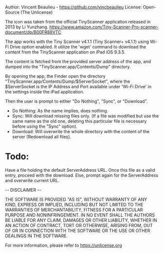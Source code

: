 
Author: Vincent Beaulieu - https://github.com/vincbeaulieu
License: Open-Source (The Unlicense)

The icon was taken from the official TinyScanner application released in 2013 by Li Yunzhang. https://www.amazon.com/Tiny-Scanner-Pro-scanner-document/dp/B00FR88VTC

The app works with the Tiny Scanner v4.1.1 (Tiny Scanner+ v4.1.1) using Wi-Fi Drive option enabled. It utilize the 'wget' command to download the content from the TinyScanner application on iPad iOS 9.3.5.

The content is fetched from the provided server address of the app, and dumped into the "TinyScanner.app/Contents/Dump" directory.

By opening the app, the Finder open the directory "TinyScanner.app/Contents/Dump/$ServerSocket", where the $ServerSocket is the IP Address and Port available under 'Wi-Fi Drive' in the settings inside the iPad application.

Then the user is prompt to either "Do Nothing", "Sync", or "Download".

- Do Nothing: As the name implies, does nothing.
- Sync: Will download missing files only. (If a file was modified but use the same name as the old one, deleting this particular file is necessary before using the "Sync" option).
- Download: Will overwrite the whole directory with the content of the server (Redownload all files).

# Todo:
Have a file holding the default ServerAddress URL. Once this file as a valid entry, proceed with the download.
Else, prompt again for the ServerAddress and overwrite current URL.


-- DISCLAIMER --

THE SOFTWARE IS PROVIDED "AS IS", WITHOUT WARRANTY OF ANY KIND,
EXPRESS OR IMPLIED, INCLUDING BUT NOT LIMITED TO THE WARRANTIES OF
MERCHANTABILITY, FITNESS FOR A PARTICULAR PURPOSE AND NONINFRINGEMENT.
IN NO EVENT SHALL THE AUTHORS BE LIABLE FOR ANY CLAIM, DAMAGES OR
OTHER LIABILITY, WHETHER IN AN ACTION OF CONTRACT, TORT OR OTHERWISE,
ARISING FROM, OUT OF OR IN CONNECTION WITH THE SOFTWARE OR THE USE OR
OTHER DEALINGS IN THE SOFTWARE.


For more information, please refer to <https://unlicense.org>

